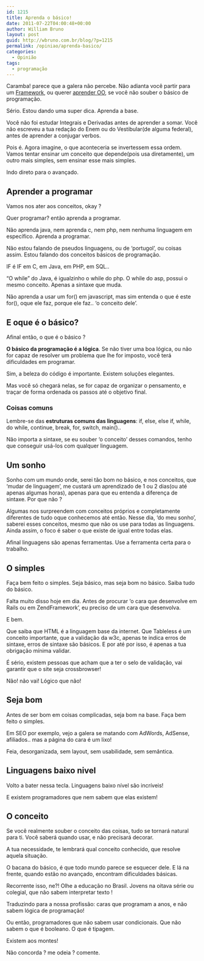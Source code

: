 ```yaml
---
id: 1215
title: Aprenda o básico!
date: 2011-07-22T04:00:48+00:00
author: William Bruno
layout: post
guid: http://wbruno.com.br/blog/?p=1215
permalink: /opiniao/aprenda-basico/
categories:
  - Opinião
tags:
  - programação
---
```

Caramba! parece que a galera não percebe. Não adianta você partir para um <a href="https://wbruno.com.br/opiniao/nao-jquery-nao-aprenda-qualquer-framework-antes-de/" target="_blank">Framework</a>, ou querer <a href="https://wbruno.com.br/opiniao/afinal-e-orientacao-objetos/" target="_blank">aprender OO</a>, se você não souber o básico de programação.

Sério. Estou dando uma super dica. Aprenda a base.

Você não foi estudar Integrais e Derivadas antes de aprender a somar. Você não escreveu a tua redação do Enem ou do Vestibular(de alguma federal), antes de aprender a conjugar verbos.

<!--more-->



Pois é. Agora imagine, o que aconteceria se invertessem essa ordem. Vamos tentar ensinar um conceito que depende(pois usa diretamente), um outro mais simples, sem ensinar esse mais simples.

Indo direto para o avançado.

## Aprender a programar

Vamos nos ater aos conceitos, okay ?

Quer programar? então aprenda a programar.

Não aprenda java, nem aprenda c, nem php, nem nenhuma linguagem em específico. Aprenda a programar.

Não estou falando de pseudos linguagens, ou de &#8216;portugol&#8217;, ou coisas assim. Estou falando dos conceitos básicos de programação.

IF é IF em C, em Java, em PHP, em SQL..

&#8220;O while&#8221; do Java, é igualzinho o while do php. O while do asp, possui o mesmo conceito. Apenas a sintaxe que muda.

Não aprenda a usar um for() em javascript, mas sim entenda o que é este for(), oque ele faz, porque ele faz.. &#8216;o conceito dele&#8217;.

## E oque é o básico?

Afinal então, o que é o básico ?

**O básico da programação é a lógica**. Se não tiver uma boa lógica, ou não for capaz de resolver um problema que lhe for imposto, você terá dificuldades em programar.

Sim, a beleza do código é importante. Existem soluções elegantes.

Mas você só chegará nelas, se for capaz de organizar o pensamento, e traçar de forma ordenada os passos até o objetivo final.

### Coisas comuns

Lembre-se das **estruturas comuns das linguagens**: if, else, else if, while, do while, continue, break, for, switch, main()..

Não importa a sintaxe, se eu souber &#8216;o conceito&#8217; desses comandos, tenho que conseguir usá-los com qualquer linguagem.

## Um sonho

Sonho com um mundo onde, serei tão bom no básico, e nos conceitos, que &#8216;mudar de linguagem&#8217;, me custará um aprendizado de 1 ou 2 dias(ou até apenas algumas horas), apenas para que eu entenda a diferença de sintaxe. Por que não ?

Algumas nos surpreendem com conceitos próprios e completamente diferentes de tudo oque conhecemos até então. Nesse dia, &#8216;do meu sonho&#8217;, saberei esses conceitos, mesmo que não os use para todas as linguagens. Ainda assim, o foco é saber o que existe de igual entre todas elas.

Afinal linguagens são apenas ferramentas. Use a ferramenta certa para o trabalho.

## O simples

Faça bem feito o simples. Seja básico, mas seja bom no básico. Saiba tudo do básico.

Falta muito disso hoje em dia. Antes de procurar &#8216;o cara que desenvolve em Rails ou em ZendFramework&#8217;, eu preciso de um cara que desenvolva.

E bem.

Que saiba que HTML é a linguagem base da internet. Que Tableless é um conceito importante, que a validação da w3c, apenas te indica erros de sintaxe, erros de sintaxe são básicos. E por até por isso, é apenas a tua obrigação mínima validar.

É sério, existem pessoas que acham que a ter o selo de validação, vai garantir que o site seja crossbrowser!

Não! não vai! Lógico que não!

## Seja bom

Antes de ser bom em coisas complicadas, seja bom na base. Faça bem feito o simples.

Em SEO por exemplo, vejo a galera se matando com AdWords, AdSense, afiliados.. mas a página do cara é um lixo!

Feia, desorganizada, sem layout, sem usabilidade, sem semântica.

## Linguagens baixo nivel

Volto a bater nessa tecla. Linguagens baixo nível são incríveis!

E existem programadores que nem sabem que elas existem!

## O conceito

Se você realmente souber o conceito das coisas, tudo se tornará natural para ti. Você saberá quando usar, e não precisará decorar.

A tua necessidade, te lembrará qual conceito conhecido, que resolve aquela situação.

O bacana do básico, é que todo mundo parece se esquecer dele. E lá na frente, quando estão no avançado, encontram dificuldades básicas.

Recorrente isso, ne?! Olhe a educação no Brasil. Jovens na oitava série ou colegial, que não sabem interpretar texto !

Traduzindo para a nossa profissão: caras que programam a anos, e não sabem lógica de programação!

Ou então, programadores que não sabem usar condicionais. Que não sabem o que é booleano. O que é tipagem.

Existem aos montes!

Não concorda ? me odeia ? comente.
